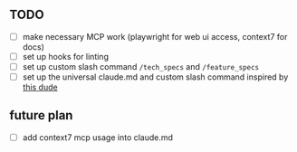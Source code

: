 ## TODO
- [ ] make necessary MCP work (playwright for web ui access, context7 for docs)
- [ ] set up hooks for linting
- [ ] set up custom slash command `/tech_specs` and `/feature_specs`
- [ ] set up the universal claude.md and custom slash command inspired by [this dude](https://github.com/Veraticus/nix-config/tree/main/home-manager/claude-code)

## future plan

- [ ] add context7 mcp usage into claude.md
